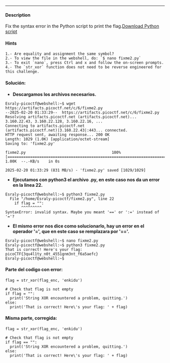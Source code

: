 ---
#### Description
Fix the syntax error in the Python script to print the flag.[Download Python script](https://artifacts.picoctf.net/c/6/fixme2.py)

#### Hints 
```
1.- Are equality and assignment the same symbol?
2.- To view the file in the webshell, do: `$ nano fixme2.py`
3.- To exit `nano`, press Ctrl and x and follow the on-screen prompts.
4.- The `str_xor` function does not need to be reverse engineered for this challenge.
```

#### Solución:
- **Descargamos los archivos necesarios.**
```
Esraly-picoctf@webshell:~$ wget https://artifacts.picoctf.net/c/6/fixme2.py
--2025-02-20 01:33:29--  https://artifacts.picoctf.net/c/6/fixme2.py
Resolving artifacts.picoctf.net (artifacts.picoctf.net)... 3.160.22.43, 3.160.22.128, 3.160.22.16, ...
Connecting to artifacts.picoctf.net (artifacts.picoctf.net)|3.160.22.43|:443... connected.
HTTP request sent, awaiting response... 200 OK
Length: 1029 (1.0K) [application/octet-stream]
Saving to: 'fixme2.py'

fixme2.py                                      100%[===================================================================================================>]   1.00K  --.-KB/s    in 0s      

2025-02-20 01:33:29 (831 MB/s) - 'fixme2.py' saved [1029/1029]
```
- **Ejecutamos con python3 el archivo .py, en este caso nos da un error en la linea 22.**
```
Esraly-picoctf@webshell:~$ python3 fixme2.py 
  File "/home/Esraly-picoctf/fixme2.py", line 22
    if flag = "":
       ^^^^^^^^^
SyntaxError: invalid syntax. Maybe you meant '==' or ':=' instead of '='?
```
- **El mismo error nos dice como solucionarlo, hay un error en el operador '=', que en este caso se remplazara por '=='.**
```
Esraly-picoctf@webshell:~$ nano fixme2.py 
Esraly-picoctf@webshell:~$ python3 fixme2.py 
That is correct! Here's your flag: picoCTF{3qu4l1ty_n0t_4551gnm3nt_f6a5aefc}
Esraly-picoctf@webshell:~$ 
```

#### Parte del codigo con error:
```
flag = str_xor(flag_enc, 'enkidu')

# Check that flag is not empty
if flag = "":
  print('String XOR encountered a problem, quitting.')
else:
  print('That is correct! Here\'s your flag: ' + flag)
```
#### Misma parte, corregida:
```
flag = str_xor(flag_enc, 'enkidu')

# Check that flag is not empty
if flag == "":
  print('String XOR encountered a problem, quitting.')
else:
  print('That is correct! Here\'s your flag: ' + flag)
```